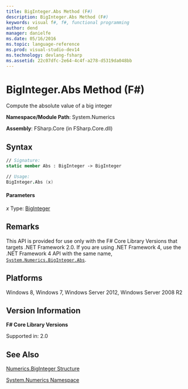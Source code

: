```yaml
---
title: BigInteger.Abs Method (F#)
description: BigInteger.Abs Method (F#)
keywords: visual f#, f#, functional programming
author: dend
manager: danielfe
ms.date: 05/16/2016
ms.topic: language-reference
ms.prod: visual-studio-dev14
ms.technology: devlang-fsharp
ms.assetid: 22c07dfc-2e64-4c4f-a278-d5319da048bb 
---
```


# BigInteger.Abs Method (F#)

Compute the absolute value of a big integer

**Namespace/Module Path**: System.Numerics

**Assembly**: FSharp.Core (in FSharp.Core.dll)


## Syntax

```fsharp
// Signature:
static member Abs : BigInteger -> BigInteger

// Usage:
BigInteger.Abs (x)
```

#### Parameters
*x*
Type: [BigInteger](https://msdn.microsoft.com/library/e96b4062-9459-48b2-b558-2138255adefe)

## Remarks
This API is provided for use only with the F# Core Library Versions that targets .NET Framework 2.0. If you are using .NET Framework 4, use the .NET Framework 4 API with the same name, [`System.Numerics.BigInteger.Abs`](https://msdn.microsoft.com/library/system.numerics.biginteger.abs.aspx).


## Platforms
Windows 8, Windows 7, Windows Server 2012, Windows Server 2008 R2

## Version Information
**F# Core Library Versions**

Supported in: 2.0

## See Also
[Numerics.BigInteger Structure](Numerics.BigInteger-Structure-%5BFSharp%5D.md)

[System.Numerics Namespace](System.Numerics-Namespace-%5BFSharp%5D.md)